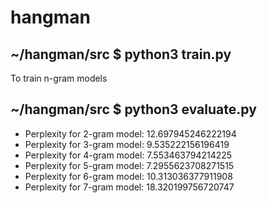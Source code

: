 # hangman

## ~/hangman/src $ python3 train.py

To train n-gram models

## ~/hangman/src $ python3 evaluate.py 
- Perplexity for 2-gram model: 12.697945246222194
- Perplexity for 3-gram model: 9.535222156196419
- Perplexity for 4-gram model: 7.553463794214225
- Perplexity for 5-gram model: 7.2955623708271515
- Perplexity for 6-gram model: 10.313036377911908
- Perplexity for 7-gram model: 18.320199756720747